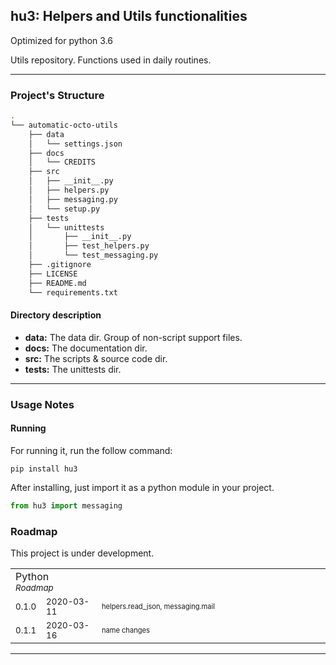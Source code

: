 ## hu3: Helpers and Utils functionalities

Optimized for python 3.6

Utils repository. Functions used in daily routines.

----------------------

### Project's Structure

```bash 
.
└── automatic-octo-utils
    ├── data
    │   └── settings.json
    ├── docs
    │   └── CREDITS
    ├── src
    │   ├── __init__.py
    │   ├── helpers.py
    │   ├── messaging.py
    │   └── setup.py
    ├── tests
    │   └── unittests
    │       ├── __init__.py
    │       ├── test_helpers.py
    │       └── test_messaging.py
    ├── .gitignore
    ├── LICENSE
    ├── README.md
    └── requirements.txt
```

#### Directory description

- __data:__ The data dir. Group of non-script support files.
- __docs:__ The documentation dir.
- __src:__ The scripts & source code dir.
- __tests:__ The unittests dir.

-----------------------

### Usage Notes

#### Running

For running it, run the follow command:
````shell script
pip install hu3
````

After installing, just import it as a python module in your project.

```python
from hu3 import messaging
```

### Roadmap

This project is under development.

<table>
    <tr><td colspan="2">
      Python
      <br/><small><i>Roadmap</i></small>
    </td></tr>  
    <tr>
      <td><small>0.1.0</small></td>
      <td><small>2020-03-11</small></td>
      <td width="350"><small><small>helpers.read_json, messaging.mail</small></small></td>
    </tr>
    <tr>
      <td><small>0.1.1</small></td>
      <td><small>2020-03-16</small></td>
      <td width="350"><small><small>name changes</small></small></td>
    </tr>
</table>

---------------